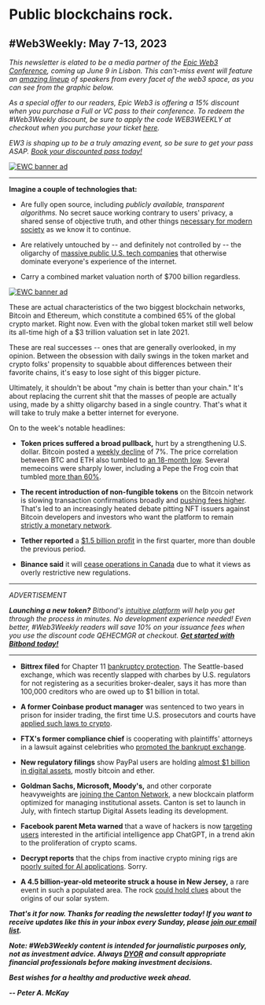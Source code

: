 # Public blockchains rock.
## #Web3Weekly: May 7-13, 2023

*This newsletter is elated to be a media partner of the [Epic Web3 Conference](https://www.epicweb3.com/), coming up June 9 in Lisbon. This can't-miss event will feature an [amazing lineup](https://www.epicweb3.com/#speaker) of speakers from every facet of the web3 space, as you can see from the graphic below.*

*As a special offer to our readers, Epic Web3 is offering a 15% discount when you purchase a Full or VC pass to their conference. To redeem the #Web3Weekly discount, be sure to apply the code WEB3WEEKLY at checkout when you purchase your ticket [here](http://bit.ly/3kDskvF).*

*EW3 is shaping up to be a truly amazing event, so be sure to get your pass ASAP. [Book your discounted pass today!](http://bit.ly/3kDskvF)*

[![EWC banner ad](https://w3w.news/img/sponsored/Speakers1.png)](http://bit.ly/3kDskvF)
<hr>

**Imagine a couple of technologies that:**

- Are fully open source, including *publicly available, transparent algorithms.* No secret sauce working contrary to users' privacy, a shared sense of objective truth, and other things [necessary for modern society](https://www.theguardian.com/books/2016/oct/27/cathy-oneil-weapons-of-math-destruction-algorithms-big-data) as we know it to continue.

- Are relatively untouched by -- and definitely not controlled by -- the oligarchy of [massive public U.S. tech companies](https://www.forbes.com/advisor/investing/faang-stocks-mamaa/) that otherwise dominate everyone's experience of the internet.

- Carry a combined market valuation north of $700 billion regardless.

[![EWC banner ad](https://w3w.news/img/sponsored/ewc-banner.png)](http://bit.ly/3kDskvF)

These are actual characteristics of the two biggest blockchain networks, Bitcoin and Ethereum, which constitute a combined 65% of the global crypto market. Right now. Even with the global token market still well below its all-time high of a $3 trillion valuation set in late 2021.

These are real successes -- ones that are generally overlooked, in my opinion. Between the obsession with daily swings in the token market and crypto folks' propensity to squabble about differences between their favorite chains, it's easy to lose sight of this bigger picture. 

Ultimately, it shouldn't be about "my chain is better than your chain." It's about replacing the current shit that the masses of people are actually using, made by a shitty oligarchy based in a single country. That's what it will take to truly make a better internet for everyone.

On to the week's notable headlines:

- **Token prices suffered a broad pullback,** hurt by a strengthening U.S. dollar. Bitcoin posted a [weekly decline](https://decrypt.co/140053/this-week-in-coins-bitcoin-and-ethereum-lead-market-pullback-as-dollar-rises) of 7%. The price correlation between BTC and ETH also tumbled to [an 18-month low](https://www.theblock.co/post/230718/bitcoin-ether-price-correlation). Several memecoins were sharply lower, including a Pepe the Frog coin that tumbled [more than 60%](https://www.coindesk.com/markets/2023/05/12/bitcoin-loses-10-on-the-week-as-memecoins-tumble/).

- **The recent introduction of non-fungible tokens** on the Bitcoin network is slowing transaction confirmations broadly and [pushing fees higher](https://www.coindesk.com/tech/2023/05/08/bitcoins-brc-20-explosion-sends-users-scrambling-for-options-including-lightning/). That's led to an increasingly heated debate pitting NFT issuers against Bitcoin developers and investors who want the platform to remain [strictly a monetary network](https://www.coindesk.com/tech/2023/05/12/among-bitcoin-developers-debate-is-raging-over-whether-to-censor-ordinals-brc-20s/).

- **Tether reported** a [$1.5 billion profit](https://www.theblock.co/post/230241/tether-attestation-report-q1-2023) in the first quarter, more than double the previous period.

- **Binance said** it will [cease operations in Canada](https://twitter.com/binance/status/1657099651210969088) due to what it views as overly restrictive new regulations.

<hr>
 <em>
  <p id="adtag">ADVERTISEMENT</p>
  <strong>Launching a new token?</strong> Bitbond's <a href="https://tokentool.bitbond.com/?utm_content=">intuitive platform</a> will help you get through the process in minutes. No development experience needed! Even better, #Web3Weekly readers will save 10% on your issuance fees when you use the discount code QEHECMGR at checkout. <strong><a href="https://tokentool.bitbond.com/?utm_content=">Get started with Bitbond today!</a></strong>
 </em>
<hr>

- **Bittrex filed** for Chapter 11 [bankruptcy protection](https://decrypt.co/139368/american-crypto-exchange-bittrex-files-for-chapter-11-bankruptcy). The Seattle-based exchange, which was recently slapped with charbes by U.S. regulators for not registering as a securities broker-dealer, says it has more than 100,000 creditors who are owed up to $1 billion in total.

- **A former Coinbase product manager** was sentenced to two years in prison for insider trading, the first time U.S. prosecutors and courts have [applied such laws to crypto](https://arstechnica.com/tech-policy/2023/05/1-5m-crypto-scheme-leads-to-2-year-prison-term-for-ex-coinbase-manager/).

- **FTX's former compliance chief** is cooperating with plaintiffs' attorneys in a lawsuit against celebrities who [promoted the bankrupt exchange](https://decrypt.co/139866/former-ftx-exec-cooperating-lawsuit-against-celebrity-promoters).

- **New regulatory filings** show PayPal users are holding [almost $1 billion in digital assets](https://www.theblock.co/post/230002/paypal-ether-bitcoin-holdings), mostly bitcoin and ether.

- **Goldman Sachs, Microsoft, Moody's,** and other corporate heavyweights are [joining the Canton Network](https://www.theblock.co/post/229922/goldman-sachs-moodys-digital-assets-blockchain-network-canton), a new blockcain platform optimized for managing institutional assets. Canton is set to launch in July, with fintech startup Digital Assets leading its development.

- **Facebook parent Meta warned** that a wave of hackers is now [targeting users](https://www.cnn.com/2023/05/03/tech/chatgpt-hackers-meta/index.html) interested in the artificial intelligence app ChatGPT, in a trend akin to the proliferation of crypto scams.

- **Decrypt reports** that the chips from inactive crypto mining rigs are [poorly suited for AI applications](https://decrypt.co/139825/crypto-mining-chips-ai-heres-why). Sorry.

- **A 4.5 billion-year-old meteorite struck a house in New Jersey,** a rare event in such a populated area. The rock [could hold clues](https://www.space.com/meteorite-strike-new-jersey-house-confirmed) about the origins of our solar system.

_**That's it for now. Thanks for reading the newsletter today! If you want to receive updates like this in your inbox every Sunday, please [join our email list](https://w3w.news).**_

_**Note: #Web3Weekly content is intended for journalistic purposes only, not as investment advice. Always [DYOR](https://www.urbandictionary.com/define.php?term=DYOR) and consult appropriate financial professionals before making investment decisions.**_

_**Best wishes for a healthy and productive week ahead.**_  

_**-- Peter A. McKay**_

